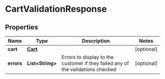 

# CartValidationResponse


## Properties

| Name | Type | Description | Notes |
|------------ | ------------- | ------------- | -------------|
|**cart** | [**Cart**](Cart.md) |  |  [optional] |
|**errors** | **List&lt;String&gt;** | Errors to display to the customer if they failed any of the validations checked |  [optional] |



